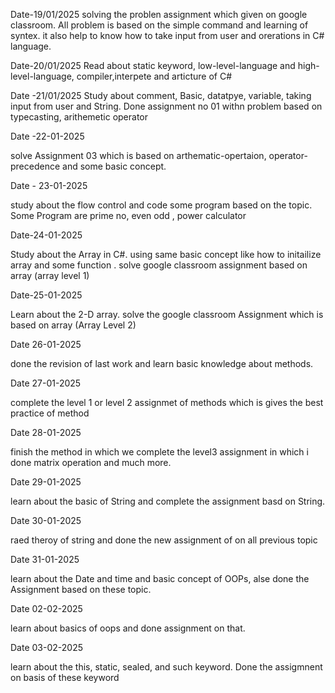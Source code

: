 
Date-19/01/2025
solving the problen assignment which given on google classroom.
All problem is based on the simple command and learning of syntex. it also help to know how to take input from user and orerations in C# language.

Date-20/01/2025
Read about static keyword, low-level-language and high-level-language, compiler,interpete and articture of C# 

Date -21/01/2025
Study about comment, Basic, datatpye, variable, taking input from user and String. Done assignment no 01 withn problem based on typecasting, arithemetic operator

Date -22-01-2025

solve Assignment 03 which is based on arthematic-opertaion, operator-precedence and some basic concept.
 
Date - 23-01-2025

study about the flow control and code some program based on the topic. Some  Program are prime no, even odd , power calculator

Date-24-01-2025

Study about the Array in C#. using same basic concept like how to initailize array and some function . solve google classroom assignment based on array (array level 1)

Date-25-01-2025

Learn about the 2-D array. solve the  google classroom Assignment which is based on array (Array Level 2)

Date 26-01-2025

done the revision of last work and learn basic knowledge about methods.

Date 27-01-2025

complete the level 1 or level 2 assignmet of methods which is gives the best practice of method

Date 28-01-2025

finish the method in which we complete the level3 assignment in which i done matrix operation and much more.

Date 29-01-2025

learn about the basic of String and complete the assignment basd on String.

Date 30-01-2025

raed theroy of string and done the new assignment of on all previous topic

Date 31-01-2025

learn about the  Date and time and basic concept of OOPs, alse done the Assignment based on these topic.

Date 02-02-2025

learn about basics of oops and done assignment on that. 

Date 03-02-2025

learn about the this, static, sealed, and such keyword. Done the assigmnent on basis of these keyword

